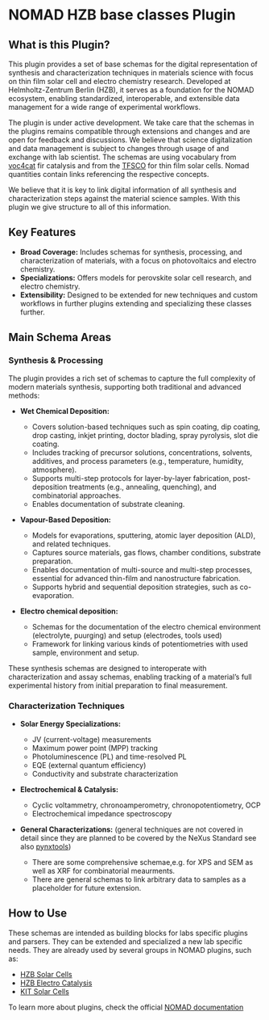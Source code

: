 
# NOMAD HZB base classes Plugin

## What is this Plugin?

This plugin provides a set of base schemas for the digital representation of synthesis and characterization techniques in materials science with focus on thin film solar cell and electro chemistry research. Developed at Helmholtz-Zentrum Berlin (HZB), it serves as a foundation for the NOMAD ecosystem, enabling standardized, interoperable, and extensible data management for a wide range of experimental workflows.

The plugin is under active development. We take care that the schemas in the plugins remains compatible through extensions and changes and are open for feedback and discussions. We believe that science digitalization and data management is subject to changes through usage of and exchange with lab scientist. The schemas are using vocabulary from [voc4cat](https://github.com/nfdi4cat/voc4cat) fir catalysis and from the [TFSCO](https://github.com/nomad-hzb/autoperosol) for thin film solar cells. Nomad quantities contain links referencing the respective concepts.

We believe that it is key to link digital information of all synthesis and characterization steps against the material science samples. With this plugin we give structure to all of this information.

## Key Features

- **Broad Coverage:** Includes schemas for synthesis, processing, and characterization of materials, with a focus on photovoltaics and electro chemistry.
- **Specializations:** Offers models for perovskite solar cell research, and electro chemistry.
- **Extensibility:** Designed to be extended for new techniques and custom workflows in further plugins extending and specializing these classes further.

## Main Schema Areas


### Synthesis & Processing

The plugin provides a rich set of schemas to capture the full complexity of modern materials synthesis, supporting both traditional and advanced methods:

- **Wet Chemical Deposition:**

    - Covers solution-based techniques such as spin coating, dip coating, drop casting, inkjet printing, doctor blading, spray pyrolysis, slot die coating.
    - Includes tracking of precursor solutions, concentrations, solvents, additives, and process parameters (e.g., temperature, humidity, atmosphere).
    - Supports multi-step protocols for layer-by-layer fabrication, post-deposition treatments (e.g., annealing, quenching), and combinatorial approaches.
    - Enables documentation of substrate cleaning.

- **Vapour-Based Deposition:**

    - Models for evaporations, sputtering, atomic layer deposition (ALD), and related techniques.
    - Captures source materials, gas flows, chamber conditions, substrate preparation.
    - Enables documentation of multi-source and multi-step processes, essential for advanced thin-film and nanostructure fabrication.
    - Supports hybrid and sequential deposition strategies, such as co-evaporation.

- **Electro chemical deposition:**

    - Schemas for the documentation of the electro chemical environment (electrolyte, puurging) and setup (electrodes, tools used)
    - Framework for linking various kinds of potentiometries with used sample, environment and setup.


These synthesis schemas are designed to interoperate with characterization and assay schemas, enabling tracking of a material’s full experimental history from initial preparation to final measurement.


### Characterization Techniques

- **Solar Energy Specializations:**

    - JV (current-voltage) measurements
    - Maximum power point (MPP) tracking
    - Photoluminescence (PL) and time-resolved PL
    - EQE (external quantum efficiency)
    - Conductivity and substrate characterization

- **Electrochemical & Catalysis:**

    - Cyclic voltammetry, chronoamperometry, chronopotentiometry, OCP
    - Electrochemical impedance spectroscopy
 
- **General Characterizations:** (general techniques are not covered in detail since they are planned to be covered by the NeXus Standard see also [pynxtools](https://github.com/FAIRmat-NFDI/pynxtools))

    - There are some comprehensive schemae,e.g. for XPS and SEM as well as XRF for combinatorial meaurments.
    - There are general schemas to link arbitrary data to samples as a placeholder for future extension.

## How to Use

These schemas are intended as building blocks for labs specific plugins and parsers. They can be extended and specialized a new lab specific needs. They are already used by several groups in NOMAD plugins, such as:

- [HZB Solar Cells](https://github.com/nomad-hzb/nomad-hysprint)
- [HZB Electro Catalysis](https://github.com/nomad-hzb/nomad-chemical-energy)
- [KIT Solar Cells](https://github.com/nomad-hzb/nomad-perotf)

To learn more about plugins, check the official [NOMAD documentation](https://nomad-lab.eu/prod/v1/staging/docs/howto/plugins/plugins.html)
